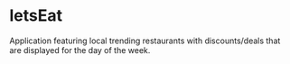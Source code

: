 # letsEat
Application featuring local trending restaurants with discounts/deals that are displayed for the day of the week.
